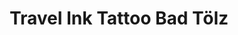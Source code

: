 ---
title: "Travel Ink Tattoo Bad Tölz"
url: /bad-toelz/travel-ink-tattoo-bad-toelz/
shop: Tattoo
---